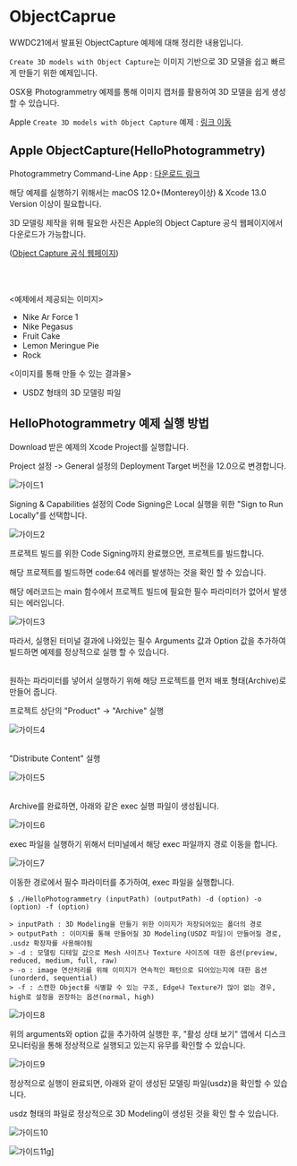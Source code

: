 # ObjectCaprue

WWDC21에서 발표된 ObjectCapture 예제에 대해 정리한 내용입니다.

`Create 3D models with Object Capture`는 이미지 기반으로 3D 모델을 쉽고 빠르게 만들기 위한 예제입니다.

OSX용 Photogrammetry 예제를 통해 이미지 캡처를 활용하여 3D 모델을 쉽게 생성할 수 있습니다.

Apple `Create 3D models with Object Capture` 예제 : [링크 이동](https://developer.apple.com/videos/play/wwdc2021/10076/)


## Apple ObjectCapture(HelloPhotogrammetry)

Photogrammetry Command-Line App : [다운로드 링크](https://developer.apple.com/documentation/realitykit/creating_a_photogrammetry_command-line_app)

해당 예제를 실행하기 위해서는 macOS 12.0+(Monterey이상) & Xcode 13.0 Version 이상이 필요합니다.

3D 모델링 제작을 위해 필요한 사진은 Apple의 Object Capture 공식 웹페이지에서 다운로드가 가능합니다.

([Object Capture 공식 웹페이지](https://developer.apple.com/augmented-reality/object-capture/))

<br/><br/>

<예제에서 제공되는 이미지>
- Nike Ar Force 1
- Nike Pegasus
- Fruit Cake
- Lemon Meringue Pie
- Rock

<이미지를 통해 만들 수 있는 결과물>
- USDZ 형태의 3D 모델링 파일

## HelloPhotogrammetry 예제 실행 방법

Download 받은 예제의 Xcode Project를 실행합니다.

Project 설정 -> General 설정의 Deployment Target 버전을 12.0으로 변경합니다.

![가이드1](./referenceImage/가이드1.png)

Signing & Capabilities 설정의 Code Signing은 Local 실행을 위한 "Sign to Run Locally"를 선택합니다.

![가이드2](./referenceImage/가이드2.png)

프로젝트 빌드를 위한 Code Signing까지 완료했으면, 프로젝트를 빌드합니다. <br/>

해당 프로젝트를 빌드하면 code:64 에러를 발생하는 것을 확인 할 수 있습니다.

해당 에러코드는 main 함수에서 프로젝트 빌드에 필요한 필수 파라미터가 없어서 발생되는 에러입니다.

![가이드3](./referenceImage/가이드3.png)

따라서, 실행된 터미널 결과에 나와있는 필수 Arguments 값과 Option 값을 추가하여 빌드하면 예제를 정상적으로 실행 할 수 있습니다.<br/><br/>

원하는 파라미터를 넣어서 실행하기 위해 해당 프로젝트를 먼저 배포 형태(Archive)로 만들어 줍니다.

프로젝트 상단의 "Product" -> "Archive" 실행

![가이드4](./referenceImage/가이드4.png)

<br/>"Distribute Content" 실행<br/>

![가이드5](./referenceImage/가이드5.png)

<br/>Archive를 완료하면, 아래와 같은 exec 실행 파일이 생성됩니다.<br/>

![가이드6](./referenceImage/가이드6.png)

exec 파일을 실행하기 위해서 터미널에서 해당 exec 파일까지 경로 이동을 합니다.

![가이드7](./referenceImage/가이드7.png)

이동한 경로에서 필수 파라미터를 추가하여, exec 파일을 실행합니다.

~~~
$ ./HelloPhotogrammetry (inputPath) (outputPath) -d (option) -o (option) -f (option)

> inputPath : 3D Modeling을 만들기 위한 이미지가 저장되어있는 폴더의 경로
> outputPath : 이미지를 통해 만들어질 3D Modeling(USDZ 파일)이 만들어질 경로, .usdz 확장자를 사용해야됨
> -d : 모델링 디테일 값으로 Mesh 사이즈나 Texture 사이즈에 대한 옵션(preview, reduced, medium, full, raw)
> -o : image 연산처리를 위해 이미지가 연속적인 패턴으로 되어있는지에 대한 옵션(unorderd, sequential)
> -f : 스캔한 Object를 식별할 수 있는 구조, Edge나 Texture가 많이 없는 경우, high로 설정을 권장하는 옵션(normal, high)
~~~

![가이드8](./referenceImage/가이드8.png)

위의 arguments와 option 값을 추가하여 실행한 후, "활성 상태 보기" 앱에서 디스크 모니터링을 통해 정상적으로 실행되고 있는지 유무를 확인할 수 있습니다.

![가이드9](./referenceImage/가이드9.png)

정상적으로 실행이 완료되면, 아래와 같이 생성된 모델링 파일(usdz)을 확인할 수 있습니다.

usdz 형태의 파일로 정상적으로 3D Modeling이 생성된 것을 확인 할 수 있습니다.

![가이드10](./referenceImage/가이드10.png)

![가이드11](./referenceImage/가이드11.png)g]
